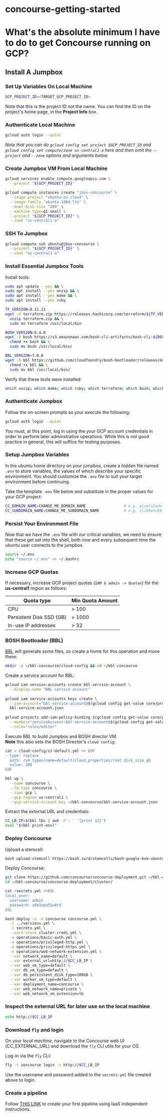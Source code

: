 # concourse-getting-started

# What's the absolute minimum I have to do to get Concourse running on GCP?

## Install A Jumpbox

### Set Up Variables On Local Machine

```bash
GCP_PROJECT_ID=<TARGET_GCP_PROJECT_ID>
```
Note that this is the project ID not the name. You can find the ID on the project's home page, in the **Project Info** box.

### Authenticate Local Machine

```bash
gcloud auth login --quiet
```

_Note that you can do `gcloud config set project $GCP_PROJECT_ID` and `gcloud config set compute/zone us-central1-a` here and then omit the `--project` and `--zone` options and arguments below._

### Create Jumpbox VM From Local Machine

```bash
gcloud services enable compute.googleapis.com \
  --project "${GCP_PROJECT_ID}"

gcloud compute instances create "jbox-concourse" \
  --image-project "ubuntu-os-cloud" \
  --image-family "ubuntu-1804-lts" \
  --boot-disk-size "200" \
  --machine-type=g1-small \
  --project "${GCP_PROJECT_ID}" \
  --zone "us-central1-a"
```

### SSH To Jumpbox

```bash
gcloud compute ssh ubuntu@jbox-concourse \
  --project "${GCP_PROJECT_ID}" \
  --zone "us-central1-a"
```

### Install Essential Jumpbox Tools

Install tools:

```bash
sudo apt update --yes && \
sudo apt install --yes unzip && \
sudo apt install --yes make && \
sudo apt install --yes ruby
```

```bash
TF_VERSION=0.11.11
wget -O terraform.zip https://releases.hashicorp.com/terraform/${TF_VERSION}/terraform_${TF_VERSION}_linux_amd64.zip && \
  unzip terraform.zip && \
  sudo mv terraform /usr/local/bin

BOSH_VERSION=5.4.0
wget -O bosh https://s3.amazonaws.com/bosh-cli-artifacts/bosh-cli-${BOSH_VERSION}-linux-amd64 && \
  chmod +x bosh && \
  sudo mv bosh /usr/local/bin/

BBL_VERSION=7.0.0
wget -O bbl https://github.com/cloudfoundry/bosh-bootloader/releases/download/v${BBL_VERSION}/bbl-v${BBL_VERSION}_linux_x86-64 && \
  chmod +x bbl && \
  sudo mv bbl /usr/local/bin/
```

Verify that these tools were installed:

```bash
which unzip; which make; which ruby; which terraform; which bosh; which bbl
```

### Authenticate Jumpbox

Follow the on-screen prompts as your execute the following:

```bash
gcloud auth login --quiet
```

You must, at this point, log in using the your GCP account credentials in order to perform later adminstrative operations. While this is not good practice in general, this will suffice for testing purposes.

### Setup Jumpbox Variables

In the ubuntu home directory on your jumpbox, create a hidden file named `.env` to store variables, the values of which describe your specific environment. You should customize the `.env` file to suit your target environment before continuing.

Take the template `.env` file below and substitute in the proper values for your GCP project:

```bash
CC_DOMAIN_NAME=CHANGE_ME_DOMAIN_NAME                 # e.g. pivotaledu.io
CC_SUBDOMAIN_NAME=CHANGE_ME_SUBDOMAIN_NAME           # e.g. cls99env66
```

### Persist Your Environment File

Now that we have the `.env` file with our critical variables, we need to ensure that these get set into the shell, both now and every subsequent time the ubuntu user connects to the jumpbox.

```bash
source ~/.env
echo "source ~/.env" >> ~/.bashrc
```

### Increase GCP Quotas

If necessary, increase GCP project quotas (`IAM & admin -> Quotas`) for the __us-central1__ region as follows:

Quota type               | Min Quota Amount
------------------------ | ----------------
CPU                      | > 100
Persistent Disk SSD (GB) | > 1000
In-use IP addresses      | > 32

### BOSH Bootloader (BBL)

[BBL](https://github.com/cloudfoundry/bosh-bootloader) will generate some files, so create a home for this operation and move there:

```bash
mkdir -p ~/bbl-concourse/cloud-config && cd ~/bbl-concourse
```

Create a service account for BBL:

```bash
gcloud iam service-accounts create bbl-service-account \
  --display-name "BBL service account"
  
gcloud iam service-accounts keys create \
  --iam-account="bbl-service-account@$(gcloud config get-value core/project).iam.gserviceaccount.com" \
  bbl-service-account.json
  
gcloud projects add-iam-policy-binding $(gcloud config get-value core/project) \
  --member="serviceAccount:bbl-service-account@$(gcloud config get-value core/project).iam.gserviceaccount.com" \
  --role="roles/editor"
```

Execute BBL to build Jumpbox and BOSH director VM.  
**Note** this also sets the BOSH Director's `cloud config`:

```bash
cat > cloud-config/zz-default.yml << EOF
- type: replace
  path: /vm_types/name=default/cloud_properties/root_disk_size_gb
  value: 200
EOF

bbl up \
  --name concourse \
  --lb-type concourse \
  --iaas gcp \
  --gcp-region us-central1 \
  --gcp-service-account-key ~/bbl-concourse/bbl-service-account.json
```

Extract the external URL and credentials:

```bash
CC_LB_IP=$(bbl lbs | awk -F': ' '{print $2}')
eval "$(bbl print-env)"
```

### Deploy Concourse

Upload a stemcell:

```bash
bosh upload-stemcell https://bosh.io/d/stemcells/bosh-google-kvm-ubuntu-xenial-go_agent
```

Deploy Concourse:

```bash
git clone https://github.com/concourse/concourse-deployment.git ~/bbl-concourse/concourse-deployment/
cd ~/bbl-concourse/concourse-deployment/cluster/

cat >secrets.yml <<EOL
local_user:
  username: admin
  password: adm1npa55w0rd
EOL

bosh deploy -n -d concourse concourse.yml \
  -l ../versions.yml \
  -l secrets.yml \
  --vars-store cluster-creds.yml \
  -o operations/basic-auth.yml \
  -o operations/privileged-http.yml \
  -o operations/privileged-https.yml \
  -o operations/web-network-extension.yml \
  --var network_name=default \
  --var external_url=http://$CC_LB_IP \
  --var web_vm_type=default \
  --var db_vm_type=default \
  --var db_persistent_disk_type=100GB \
  --var worker_vm_type=default \
  --var deployment_name=concourse \
  --var web_network_name=private \
  --var web_network_vm_extension=lb
```

### Inspect the external URL for later use on the local machine

```bash
echo http://$CC_LB_IP
```

### Download `fly` and login

On your *local machine*, navigate to the Concourse web UI (CC_EXTERNAL_URL) and download the `fly` CLI utils for your OS.

Log-in via the `fly` CLI:

```bash
fly -t concourse login -c http://$CC_LB_IP
```

Use the username and password added to the `secrets.yml` file created above to login.

### Create a pipeline

Follow [THIS LINK](../shared/README.md) to create your first pipeline using IaaS independent instructions.
